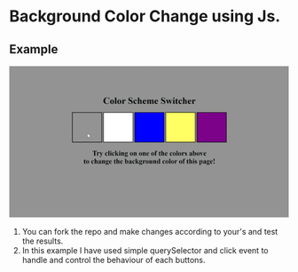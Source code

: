# Background Color Change using Js.

## Example 
<img src="ezgif.com-crop.gif">

1. You can fork the repo and make changes according to your's and test the results.
2. In this example I have used simple querySelector and click event to handle and control the behaviour of each buttons.
